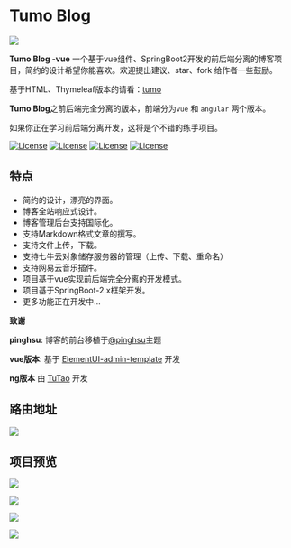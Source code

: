 # Tumo Blog 

![](http://cdn.tycoding.cn/tumo.png)

**Tumo Blog -vue** 一个基于vue组件、SpringBoot2开发的前后端分离的博客项目，简约的设计希望你能喜欢。欢迎提出建议、star、fork 给作者一些鼓励。

基于HTML、Thymeleaf版本的请看：[tumo](https://github.com/TyCoding/tumo)

**Tumo Blog**之前后端完全分离的版本，前端分为`vue` 和 `angular` 两个版本。

如果你正在学习前后端分离开发，这将是个不错的练手项目。

[![License](https://img.shields.io/badge/SpringBoot-v2.0.5.RELEASE-green.svg)](https://github.com/TyCoding/tumo)
[![License](https://img.shields.io/badge/Vue.js-v2.x-blue.svg)](https://github.com/TyCoding/tumo)
[![License](https://img.shields.io/badge/Mysql-v5.7.22-blue.svg)](https://github.com/TyCoding/tumo)
[![License](https://img.shields.io/badge/VueAdminTemplate-v1.0-green.svg)](https://github.com/PanJiaChen/vue-admin-template)

## 特点

* 简约的设计，漂亮的界面。
* 博客全站响应式设计。
* 博客管理后台支持国际化。
* 支持Markdown格式文章的撰写。
* 支持文件上传，下载。
* 支持七牛云对象储存服务器的管理（上传、下载、重命名）
* 支持网易云音乐插件。
* 项目基于vue实现前后端完全分离的开发模式。
* 项目基于SpringBoot-2.x框架开发。
* 更多功能正在开发中...

**致谢**

**pinghsu**: 博客的前台移植于[@pinghsu](https://github.com/chakhsu/pinghsu)主题

**vue版本**: 基于 [ElementUI-admin-template](https://github.com/PanJiaChen/vue-admin-template) 开发

**ng版本** 由 [TuTao](https://github.com/yutao331763646) 开发

## 路由地址

![](http://cdn.tycoding.cn/tumo-vue-005.png)

## 项目预览

![](http://cdn.tycoding.cn/tumo-vue-004.png)

![](http://cdn.tycoding.cn/tumo-vue-003.png)

![](http://cdn.tycoding.cn/tumo-vue-002.png)

![](http://cdn.tycoding.cn/tumo-vue-001.png)

